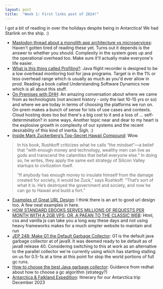 ```yaml
---
layout: post
title:  "Week 1: First links post of 2024!"
---
```


I got a bit of reading in over the holidays despite being in Antarctica! We had Starlink on the ship. :)

* [Mastodon thread about a monolith app architecture vs microservices](https://mastodon.social/@tef/111662168788164065): Haven't gotten tired of reading these yet. Turns out it depends is the answer to whether you should. Complexity in the system goes up and the operational overhead too. Make sure it'll actually make everyone's life easier.
* [What is this thing called Profiling?](http://hirt.se/blog/?p=1435): Java flight recorder is designed to be a low overhead monitoring tool for java programs. Target is in the 1% or less overhead range which is usually as much as you'd ever allow in prod. Reading a book called Understanding Software Dynamics now which is all about this stuff.
* [On Premises with DHH](https://twitter.com/kelseyhightower/status/1737902387774537823): An amazing conversation about where we came from as technologists (not ancient history - only the last 10-15 yrs or so) and where we are today in terms of choosing the platforms we run on. On-prem makes a bunch of sense for lots of use cases and contexts. Cloud hosting does too but there's a big cost to it and a loss of ... self-determination? in some ways. Another topic near and dear to my heart is the explosive growth in complexity of our systems and the recent desirability of this kind of inertia. Sigh. :)
* [Inside Mark Zuckerberg’s Top-Secret Hawaii Compound](https://www.wired.com/story/mark-zuckerberg-inside-hawaii-compound/): Wow.

> In his book, Rushkoff criticizes what he calls “the mindset”—a belief that “with enough money and technology, wealthy men can live as gods and transcend the calamities that befall everyone else.” In doing so, he writes, they apply the same exit strategy of Silicon Valley startups to civilization itself.
>
> “If anybody has enough money to insulate himself from the damage created for society, it would be Zuck,” says Rushkoff. “That’s sort of what it is. He’s destroyed the government and society, and now he can go to Hawaii and build a fort.”

* [Examples of Great URL Design](https://blog.jim-nielsen.com/2023/examples-of-great-urls/): I think there is an art to good url design too. A few neat examples in here.
* [HOW STANDARD EBOOKS SERVES MILLIONS OF REQUESTS PER MONTH WITH A 2GB VPS; OR, A PAEAN TO THE CLASSIC WEB](https://alexcabal.com/posts/standard-ebooks-and-classic-web-tech): Html, css and vanilla js can take you a long way these days and not using heavy frameworks makes for a much simpler website to maintain and run
* [JEP 248: Make G1 the Default Garbage Collector](https://openjdk.org/jeps/248): G1 is the default java garbage collector at of java9. It was deemed ready to be default as of java8 release 40. Considering switching to this at work as an alternative to the parallel collector we're currently using which has starting stalling on us for 0.5-1s at a time at this point for stop the world portions of full gc runs.
* [How to choose the best Java garbage collector](https://developers.redhat.com/articles/2021/11/02/how-choose-best-java-garbage-collector#): Guidance from redhat about how to choose a gc algorithm (strategy?)
* [Antarctica & Falkland Expedition](https://www.hurtigruten.com/en-us/expeditions/cruises/antarctica-falklands-expedition/): Itinerary for our Antarctica trip December 2023 